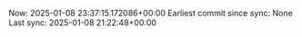 Now: 2025-01-08 23:37:15.172086+00:00 Earliest commit since sync: None Last sync: 2025-01-08 21:22:48+00:00
